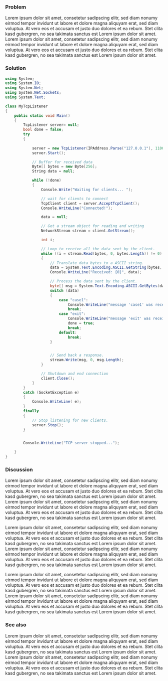 

### Problem

Lorem ipsum dolor sit amet, consetetur sadipscing elitr, sed diam nonumy eirmod tempor invidunt ut labore et dolore magna aliquyam erat, sed diam voluptua. At vero eos et accusam et justo duo dolores et ea rebum. Stet clita kasd gubergren, no sea takimata sanctus est Lorem ipsum dolor sit amet. Lorem ipsum dolor sit amet, consetetur sadipscing elitr, sed diam nonumy eirmod tempor invidunt ut labore et dolore magna aliquyam erat, sed diam voluptua. At vero eos et accusam et justo duo dolores et ea rebum. Stet clita kasd gubergren, no sea takimata sanctus est Lorem ipsum dolor sit amet.

### Solution
```cs
using System;
using System.IO;
using System.Net;
using System.Net.Sockets;
using System.Text;

class MyTcpListener
{
    public static void Main()
    {
        TcpListener server= null;
        bool done = false;
        try
        {
    
            server = new TcpListener(IPAddress.Parse("127.0.0.1"), 11000);
            server.Start();

            // Buffer for received data
            Byte[] bytes = new Byte[256];
            String data = null;

            while (!done)
            {
                Console.Write("Waiting for clients... ");

                // wait for clients to connect
                TcpClient client = server.AcceptTcpClient();
                Console.WriteLine("Connected!");

                data = null;

                // Get a stream object for reading and writing
                NetworkStream stream = client.GetStream();

                int i;

                // Loop to receive all the data sent by the client.
                while ((i = stream.Read(bytes, 0, bytes.Length)) != 0)
                {
                    // Translate data bytes to a ASCII string.
                    data = System.Text.Encoding.ASCII.GetString(bytes, 0, i);
                    Console.WriteLine("Received: {0}", data);

                    // Process the data sent by the client.
                    byte[] msg = System.Text.Encoding.ASCII.GetBytes(data);
                    switch (data)
                    {
                        case "case1":
                            Console.WriteLine("message 'case1' was received");
                            break;
                        case "exit":
                            Console.WriteLine("message 'exit' was received");
                            done = true;
                            break;
                        default:
                            break;
                    }


                    // Send back a response.
                    stream.Write(msg, 0, msg.Length);
                }

                // Shutdown and end connection
                client.Close();
            }
        }
        catch (SocketException e)
        {
            Console.WriteLine( e);
        }
        finally
        {
            // Stop listening for new clients.
            server.Stop();
        }


        Console.WriteLine("TCP server stopped...");

    }
}
```
### Discussion


Lorem ipsum dolor sit amet, consetetur sadipscing elitr, sed diam nonumy eirmod tempor invidunt ut labore et dolore magna aliquyam erat, sed diam voluptua. At vero eos et accusam et justo duo dolores et ea rebum. Stet clita kasd gubergren, no sea takimata sanctus est Lorem ipsum dolor sit amet. Lorem ipsum dolor sit amet, consetetur sadipscing elitr, sed diam nonumy eirmod tempor invidunt ut labore et dolore magna aliquyam erat, sed diam voluptua. At vero eos et accusam et justo duo dolores et ea rebum. Stet clita kasd gubergren, no sea takimata sanctus est Lorem ipsum dolor sit amet.

Lorem ipsum dolor sit amet, consetetur sadipscing elitr, sed diam nonumy eirmod tempor invidunt ut labore et dolore magna aliquyam erat, sed diam voluptua. At vero eos et accusam et justo duo dolores et ea rebum. Stet clita kasd gubergren, no sea takimata sanctus est Lorem ipsum dolor sit amet. Lorem ipsum dolor sit amet, consetetur sadipscing elitr, sed diam nonumy eirmod tempor invidunt ut labore et dolore magna aliquyam erat, sed diam voluptua. At vero eos et accusam et justo duo dolores et ea rebum. Stet clita kasd gubergren, no sea takimata sanctus est Lorem ipsum dolor sit amet.

Lorem ipsum dolor sit amet, consetetur sadipscing elitr, sed diam nonumy eirmod tempor invidunt ut labore et dolore magna aliquyam erat, sed diam voluptua. At vero eos et accusam et justo duo dolores et ea rebum. Stet clita kasd gubergren, no sea takimata sanctus est Lorem ipsum dolor sit amet. Lorem ipsum dolor sit amet, consetetur sadipscing elitr, sed diam nonumy eirmod tempor invidunt ut labore et dolore magna aliquyam erat, sed diam voluptua. At vero eos et accusam et justo duo dolores et ea rebum. Stet clita kasd gubergren, no sea takimata sanctus est Lorem ipsum dolor sit amet.


### See also

Lorem ipsum dolor sit amet, consetetur sadipscing elitr, sed diam nonumy eirmod tempor invidunt ut labore et dolore magna aliquyam erat, sed diam voluptua. At vero eos et accusam et justo duo dolores et ea rebum. Stet clita kasd gubergren, no sea takimata sanctus est Lorem ipsum dolor sit amet. Lorem ipsum dolor sit amet, consetetur sadipscing elitr, sed diam nonumy eirmod tempor invidunt ut labore et dolore magna aliquyam erat, sed diam voluptua. At vero eos et accusam et justo duo dolores et ea rebum. Stet clita kasd gubergren, no sea takimata sanctus est Lorem ipsum dolor sit amet.
